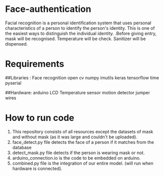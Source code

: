 # Face-authentication
Facial recognition is a personal identification system that uses personal characteristics of a person to identify the person's identity. This is one of the easiest ways to distinguish the individual identity. .Before giving entry, mask will be recognised. Temperature will be check. Sanitizer will be dispensed.
# Requirements
##Libraries : 
Face recognition
open cv
numpy
imutils
keras
tensorflow
time
pyserial

##Hardware:
arduino
LCD
Temperature sensor
motion detector
jumper wires


# How to run code
1. This repository consists of all resources except the datasets of mask and without mask (as it was large and couldn't be uploaded).
2. face_detect.py file detects the face of a person if it matches from the database
3. detect_mask.py file detects if the person is wearing mask or not.
4. arduino_connection.io is the code to be embedded on arduino.
5. combined.py file is the integration of our entire model. (will run when hardware is connected).
